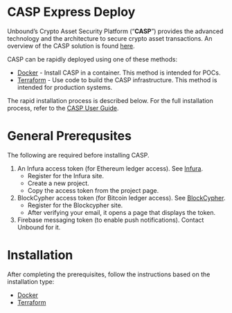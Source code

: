 # CASP Express Deploy

Unbound’s Crypto Asset Security Platform (“**CASP**”) provides the advanced technology and the architecture to secure crypto asset transactions. An overview of the CASP solution is found [here](https://www.unboundtech.com/docs/CASP/CASP_User_Guide-HTML/Content/Products/CASP/CASP_Offering_Description/Solution.htm).

CASP can be rapidly deployed using one of these methods:
- [Docker](https://www.docker.com/products/docker-desktop) - Install CASP in a container. This method is intended for POCs.
- [Terraform](https://www.terraform.io/) - Use code to build the CASP infrastructure. This method is intended for production systems.

The rapid installation process is described below. For the full installation process, refer to the [CASP User Guide](https://www.unboundtech.com/docs/CASP/CASP_User_Guide-HTML/Content/Products/CASP/CASP_User_Guide/Installation.htm#Installing-CASP).

<a name="General-Prerequsites"></a>
# General Prerequsites
The following are required before installing CASP. 
1. An Infura access token (for Ethereum ledger access). See [Infura](https://infura.io/register).
   - Register for the Infura site.
   - Create a new project.
   - Copy the access token from the project page.
1. BlockCypher access token (for Bitcoin ledger access). See [BlockCypher](https://accounts.blockcypher.com/signup).
   - Register for the Blockcypher site.
   - After verifying your email, it opens a page that displays the token.
1. Firebase messaging token (to enable push notifications). Contact Unbound for it.

# Installation
After completing the prerequisites, follow the instructions based on the installation type:
- [Docker](./docker)
- [Terraform](./terraform)
